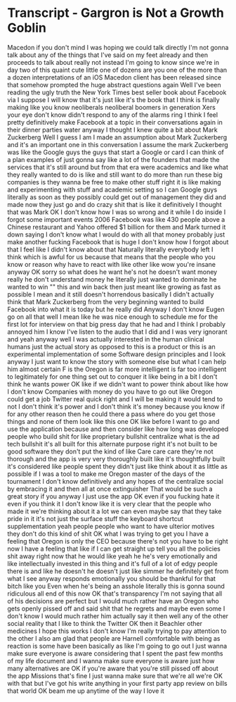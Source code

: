 # Transcript - Gargron is Not a Growth Goblin

Macedon if you don't mind I was hoping we could talk directly I'm not gonna talk about any of the things that I've said on my feet already and then proceeds to talk about really not instead I'm going to know since we're in day two of this quaint cute little one of dozens are you one of the more than a dozen interpretations of an iOS Macedon client has been released since that somehow prompted the huge abstract questions again Well I've been reading the ugly truth the New York Times best seller book about Facebook via I suppose I will know that it's just like it's the book that I think is finally making like you know neoliberals neoliberal boomers in generation Xers your eye don't know didn't respond to any of the alarms ring I think I feel pretty definitively make Facebook at a topic in their conversations again in their dinner parties water anyway I thought I knew quite a bit about Mark Zuckerberg Well I guess I am I made an assumption about Mark Zuckerberg and it's an important one in this conversation I assume the mark Zuckerberg was like the Google guys the guys that start a Google or card I can think of a plan examples of just gonna say like a lot of the founders that made the services that it's still around but from that era were academics and like what they really wanted to do is like and still want to do more than run these big companies is they wanna be free to make other stuff right it is like making and experimenting with stuff and academic setting so I can Google guys literally as soon as they possibly could get out of management they did and made now they just go and do crazy shit that is like it definitively I thought that was Mark OK I don't know how I was so wrong and it while I do inside I forgot some important events 2006 Facebook was like 430 people above a Chinese restaurant and Yahoo offered $1 billion for them and Mark turned it down saying I don't know what I would do with all that money probably just make another fucking Facebook that is huge I don't know how I forgot about that I feel like I didn't know about that Naturally literally everybody left I think which is awful for us because that means that the people who you know or reason why have to react with like other like wow you're insane anyway OK sorry so what does he want he's not he doesn't want money really he don't understand money he literally just wanted to dominate he wanted to win "" this and win back then just meant like growing as fast as possible I mean and it still doesn't horrendous basically I didn't actually think that Mark Zuckerberg from the very beginning wanted to build Facebook into what it is today but he really did Anyway I don't know Eugen go on all that well I mean like he was nice enough to schedule me for the first lot for interview on that big press day that he had and I think I probably annoyed him I know I've listen to the audio that I did and I was very ignorant and yeah anyway well I was actually interested in the human clinical humans just the actual story as opposed to this is a product or this is an experimental implementation of some Software design principles and I look anyway I just want to know the story with someone else but what I can help him almost certain F is the Oregon is far more intelligent is far too intelligent to legitimately for one thing set out to conquer it like being in a bit I don't think he wants power OK like if we didn't want to power think about like how I don't know Companies with money do you have to go out like Oregon could get a job Twitter real quick right and I will be making it would tend to not I don't think it's power and I don't think it's money because you know if for any other reason then he could there a pass where do you get those things and none of them look like this one OK like before I want to go and use the application because and then consider like how long was developed people who build shit for like proprietary bullshit centralize what is the ad tech bullshit it's all built for this alternate purpose right it's not built to be good software they don't put the kind of like Care care care they're not thorough and the app is very very thoroughly built like it's thoughtfully built it's considered like people spent they didn't just like think about it as little as possible if I was a tool to make me Oregon master of the days of the tournament I don't know definitively and any hopes of the centralize social by embracing it and then all at once extinguisher That would be such a great story if you anyway I just use the app OK even if you fucking hate it even if you think it I don't know like it is very clear that the people who made it we're thinking about it a lot we can even maybe say that they take pride in it it's not just the surface stuff the keyboard shortcut supplementation yeah people people who want to have ulterior motives they don't do this kind of shit OK what I was trying to get you I have a feeling that Oregon is only the CEO because there's not you have to be right now I have a feeling that like if I can get straight up tell you all the policies shit away right now that he would like yeah he he's very emotionally and like intellectually invested in this thing and it's full of a lot of edgy people there is and like he doesn't he doesn't just like simmer he definitely get from what I see anyway responds emotionally you should be thankful for that bitch like you Even when he's being an asshole literally this is gonna sound ridiculous all end of this now OK that's transparency I'm not saying that all of his decisions are perfect but I would much rather have an Oregon who gets openly pissed off and said shit that he regrets and maybe even some I don't know I would much rather him actually say it then well any of the other social reality that I like to think the Twitter OK then it Beachler other medicines I hope this works I don't know I'm really trying to pay attention to the other I also am glad that people are Harnell comfortable with being as reaction is some have been basically as like I'm going to go out I just wanna make sure everyone is aware considering that I spent the past few months of my life document and I wanna make sure everyone is aware just how many alternatives are OK if you're aware that you're still pissed off about the app Missions that's fine I just wanna make sure that we're all we're OK with that but I've got his write anything in your first party app review on bills that world OK beam me up anytime of the way I love it